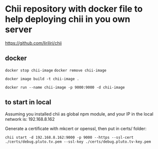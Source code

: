 # Chii repository with docker file to help deploying chii in you own server

https://github.com/liriliri/chii

## docker

`docker stop chii-image`
`docker remove chii-image`

`docker image build -t chii-image .`

`docker run --name chii-image -p 9000:9000 -d chii-image`

## to start in local

Assuming you installed chii as global npm module, and your IP in the local network is: 192.168.8.162

Generate a certificate with mkcert or openssl, then put in certs/ folder:

```shell
chii start -d 192.168.8.162:9000 -p 9000 --https --ssl-cert ./certs/debug.pluto.tv.pem --ssl-key ./certs/debug.pluto.tv-key.pem
```
